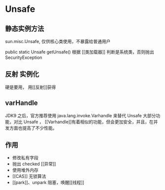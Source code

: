 # Unsafe

## 静态实例方法
sun.misc.Unsafe, 仅供核心类使用，不暴露给普通用户

public static Unsafe getUnsafe()
根据 [[类加载器]] 判断是系统类，否则抛出SecurityException

## 反射 实例化
硬是要用， 用[[反射]]获得
## varHandle

JDK9 之后，官方推荐使用 java.lang.invoke.Varhandle 来替代 Unsafe 大部分功能，对比 Unsafe ，
[[Varhandle]]有着相似的功能，但会更加安全，并且，在并发方面也提高了不少性能。
## 作用
- 修改私有字段
- 抛出 checked [[异常]]
- 使用堆外内存
- [[CAS]] 无锁算法
- [[park]]、unpark 阻塞，唤醒[[线程]]